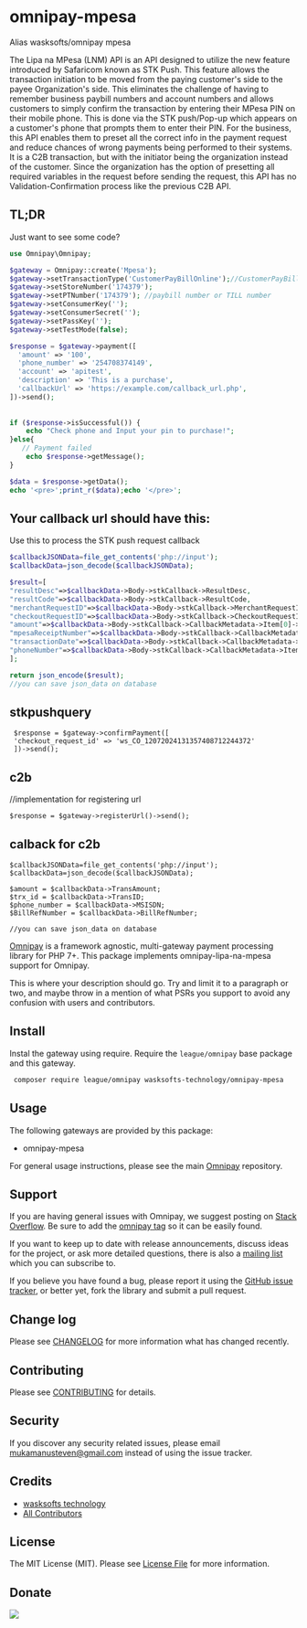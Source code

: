 # omnipay-mpesa
Alias wasksofts/omnipay mpesa

The Lipa na MPesa (LNM) API is an API designed to utilize the new feature introduced by Safaricom known as STK Push. 
This feature allows the transaction initiation to be moved from the paying customer's side to the payee Organization's side. 
This eliminates the challenge of having to remember business paybill numbers and account numbers and allows customers to simply 
confirm the transaction by entering their MPesa PIN on their mobile phone. 
This is done via the STK push/Pop-up which appears on a customer's phone that prompts them to enter their PIN. 
For the business, this API enables them to preset all the correct info in the payment request and 
reduce chances of wrong payments being performed to their systems. 
It is a C2B transaction, but with the initiator being the organization instead of the customer. 
Since the organization has the option of presetting all required variables in the request before sending the request,
this API has no Validation-Confirmation process like the previous C2B API.

## TL;DR
Just want to see some code? 

```php
use Omnipay\Omnipay;

$gateway = Omnipay::create('Mpesa');
$gateway->setTransactionType('CustomerPayBillOnline');//CustomerPayBillOnline or CustomerBuyGoodsOnline
$gateway->setStoreNumber('174379');
$gateway->setPTNumber('174379'); //paybill number or TILL number
$gateway->setConsumerKey('');
$gateway->setConsumerSecret('');
$gateway->setPassKey('');
$gateway->setTestMode(false); 

$response = $gateway->payment([
  'amount' => '100',
  'phone_number' => '254708374149',
  'account' => 'apitest',
  'description' => 'This is a purchase',
  'callbackUrl' => 'https://example.com/callback_url.php',
])->send();
           
           
if ($response->isSuccessful()) {
    echo "Check phone and Input your pin to purchase!";
}else{
   // Payment failed
    echo $response->getMessage();
} 

$data = $response->getData();
echo '<pre>';print_r($data);echo '</pre>';
```
##  Your callback url should have this:
Use this to process the STK push request callback

```php
$callbackJSONData=file_get_contents('php://input');
$callbackData=json_decode($callbackJSONData);

$result=[
"resultDesc"=>$callbackData->Body->stkCallback->ResultDesc,
"resultCode"=>$callbackData->Body->stkCallback->ResultCode,
"merchantRequestID"=>$callbackData->Body->stkCallback->MerchantRequestID,
"checkoutRequestID"=>$callbackData->Body->stkCallback->CheckoutRequestID,
"amount"=>$callbackData->Body->stkCallback->CallbackMetadata->Item[0]->Value,
"mpesaReceiptNumber"=>$callbackData->Body->stkCallback->CallbackMetadata->Item[1]->Value,
"transactionDate"=>$callbackData->Body->stkCallback->CallbackMetadata->Item[3]->Value,
"phoneNumber"=>$callbackData->Body->stkCallback->CallbackMetadata->Item[4]->Value
];

return json_encode($result);
//you can save json_data on database
```
## stkpushquery 
```
 $response = $gateway->confirmPayment([
 'checkout_request_id' => 'ws_CO_12072024131357408712244372'
 ])->send();
 ```
 ## c2b 
 
 //implementation for registering url 
 ```
 $response = $gateway->registerUrl()->send();
 ```
 ## calback for c2b
 ```
 $callbackJSONData=file_get_contents('php://input');
 $callbackData=json_decode($callbackJSONData);

 $amount = $callbackData->TransAmount;
 $trx_id = $callbackData->TransID;
 $phone_number = $callbackData->MSISDN;
 $BillRefNumber = $callbackData->BillRefNumber;
 
 //you can save json_data on database
 ```
 
[Omnipay](https://github.com/thephpleague/omnipay) is a framework agnostic, multi-gateway payment
processing library for PHP 7+. This package implements omnipay-lipa-na-mpesa support for Omnipay.

This is where your description should go. Try and limit it to a paragraph or two, and maybe throw in a mention of what
PSRs you support to avoid any confusion with users and contributors.

## Install

Instal the gateway using require. Require the `league/omnipay` base package and this gateway.

``` bash
 composer require league/omnipay wasksofts-technology/omnipay-mpesa 
```

## Usage

The following gateways are provided by this package:

 * omnipay-mpesa

For general usage instructions, please see the main [Omnipay](https://github.com/thephpleague/omnipay) repository.

## Support

If you are having general issues with Omnipay, we suggest posting on
[Stack Overflow](http://stackoverflow.com/). Be sure to add the
[omnipay tag](http://stackoverflow.com/questions/tagged/omnipay) so it can be easily found.

If you want to keep up to date with release announcements, discuss ideas for the project,
or ask more detailed questions, there is also a [mailing list](https://groups.google.com/forum/#!forum/omnipay) which
you can subscribe to.

If you believe you have found a bug, please report it using the [GitHub issue tracker](https://github.com/:vendor/omnipay-mpesa/issues),
or better yet, fork the library and submit a pull request.

## Change log

Please see [CHANGELOG](CHANGELOG.md) for more information what has changed recently.

## Contributing

Please see [CONTRIBUTING](CONTRIBUTING.md) for details.

## Security

If you discover any security related issues, please email mukamanusteven@gmail.com instead of using the issue tracker.

## Credits

- [wasksofts technology](https://github.com/wasksofts)
- [All Contributors](../../contributors)

## License

The MIT License (MIT). Please see [License File](LICENSE.md) for more information.

 ## Donate
 
   [![](https://www.paypalobjects.com/en_US/i/btn/btn_donateCC_LG.gif)](https://www.paypal.com/cgi-bin/webscr?cmd=_s-xclick&hosted_button_id=BCPJC49Z4ZBLG)
